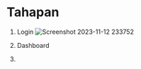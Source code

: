 # Tahapan

1. Login
![Screenshot 2023-11-12 233752](https://github.com/reds0109/PBO-2023/assets/148847358/a2e14651-00ea-4644-a7fd-09a51619c534)

2. Dashboard


3. 
